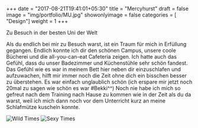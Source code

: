 +++
date = "2017-08-21T19:41:01+05:30"
title = "Mercyhurst"
draft = false
image = "img/portfolio/MU.jpg"
showonlyimage = false
categories = [ "Design"]
weight = 1
+++

Zu Besuch in der besten Uni der Welt

<!--more--> 

Als du endlich bei mir zu Besuch warst, ist ein Traum für mich in Erfüllung gegangen. Endlich konnte ich dir den schönen Campus, unsere coole Bücherei und die all-you-can-eat Cafeteria zeigen. Ich hatte auch das Gefühl, dass du unser Badezimmer und Küchenstühle sehr schön fandest. Das Gefühl wie es war in meinem Bett hier neben dir einzuschlafen und aufzuwachen, hilft mir immer noch die Zeit ohne dich ein bisschen besser zu überstehen. Es war einfach unglaublich schön (ich erspare mir jetzt noch 20mal zu sagen wie schön es war #Bekki^^) Noch nie habe ich mich so gefreut nach dem Training nach Hause zu kommen wie in der Zeit als du da warst, weil ich mich dann noch vor dem Unterricht kurz an meine Schlafmütze kuscheln konnte. 

![Wild Times](/img/WT.jpg "Wild Time") ![Sexy Times](/img/ST.jpg "Sexy Times")
